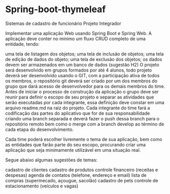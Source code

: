 # Spring-boot-thymeleaf
Sistemas de cadastro de funcionário
Projeto Integrador

Implementar uma aplicação Web usando Spring Boot e Spring Web. A aplicação deve conter no mínimo um fluxo CRUD completo de uma entidade, tendo:

uma tela de listagem dos objetos;
uma tela de inclusão de objetos;
uma tela de edição de dados do objeto;
uma tela de exclusão dos objetos;
os dados devem ser armazenados em um banco de dados (sugestão H2)
O projeto será desenvolvido em grupos formados por até 4 alunos, todo projeto deverá ser desenvolvido usando o GIT, com a participação ativa de todos os membros, o repositório git deverá ser criado por um dos membros do grupo que dará acesso de desenvolvedor para os demais membros do time. Antes de iniciar o processo de construção da aplicação o grupo deve ser reunir para definir o escopo de seu projeto e separar as atividades que serão executadas por cada integrante, essa definição deve constar em uma arquivo readme.md na raiz do projeto. Cada integrante do time fará a codificação das partes do aplicativo que for de sua responsabilidade criando uma branch separada e deverá fazer o push dessa branch para o repositório remoto bem como o merge com a branch develop ao término de cada etapa do desenvolvimento.

Cada time poderá escolher livremente o tema de sua aplicação, bem como as entidades que farão parte do seu escopo, procurando criar uma aplicação que seja minimamente utilizável em uma situação real.

Segue abaixo algumas sugestões de temas:

cadastro de clientes
cadastro de produtos
controle financeiro (receitas e despesas)
agenda de contatos (telefone, endereço e email)
lista de compras (supermecado, açougue, sacolão)
cadastro de pets
controle de estacionamento (veículos e vagas)
